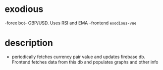 # exodious
-forex bot- GBP/USD. Uses RSI and EMA 
-frontend `exodious-vue`

# description
- periodically fetches currency pair value and updates firebase db. Frontend fetches data from this db and populates graphs and other info
